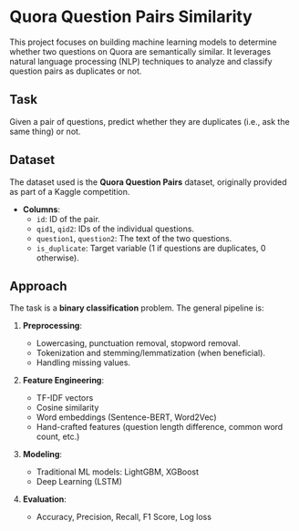 # Quora Question Pairs Similarity

This project focuses on building  machine learning models to determine whether two questions on Quora are semantically similar. It leverages natural language processing (NLP) techniques to analyze and classify question pairs as duplicates or not.

## Task

Given a pair of questions, predict whether they are duplicates (i.e., ask the same thing) or not.

## Dataset

The dataset used is the **Quora Question Pairs** dataset, originally provided as part of a Kaggle competition.

- **Columns**:
  - `id`: ID of the pair.
  - `qid1`, `qid2`: IDs of the individual questions.
  - `question1`, `question2`: The text of the two questions.
  - `is_duplicate`: Target variable (1 if questions are duplicates, 0 otherwise).
 
## Approach

The task is a **binary classification** problem. The general pipeline is:

1. **Preprocessing**:
   - Lowercasing, punctuation removal, stopword removal.
   - Tokenization and stemming/lemmatization (when beneficial).
   - Handling missing values.

2. **Feature Engineering**:
   - TF-IDF vectors
   - Cosine similarity
   - Word embeddings (Sentence-BERT, Word2Vec)
   - Hand-crafted features (question length difference, common word count, etc.)

3. **Modeling**:
   - Traditional ML models: LightGBM, XGBoost
   - Deep Learning (LSTM)
   
4. **Evaluation**:
   - Accuracy, Precision, Recall, F1 Score, Log loss

